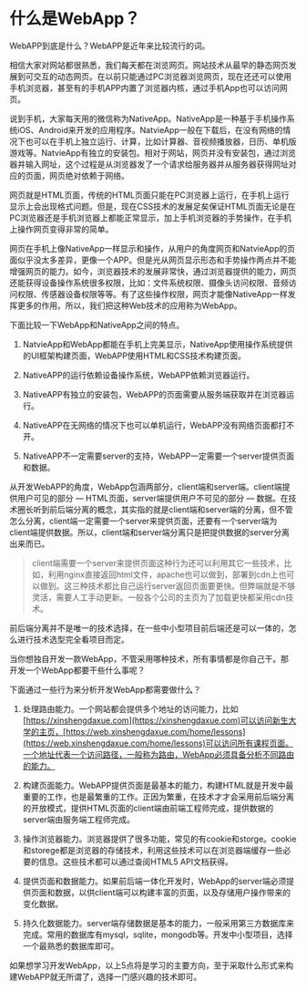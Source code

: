 # 什么是WebApp？

WebAPP到底是什么？WebAPP是近年来比较流行的词。

相信大家对网站都很熟悉，我们每天都在浏览网页。网站技术从最早的静态网页发展到可交互的动态网页。在以前只能通过PC浏览器浏览网页，现在还还可以使用手机浏览器，甚至有的手机APP内置了浏览器内核，通过手机App也可以访问网页。

说到手机，大家每天用的微信称为NativeApp。NativeApp是一种基于手机操作系统iOS、Android来开发的应用程序。NatvieApp一般在下载后，在没有网络的情况下也可以在手机上独立运行、计算，比如计算器、音视频播放器，日历、单机版游戏等。NatvieApp有独立的安装包。相对于网站，网页并没有安装包，通过浏览器并输入网址，这个过程是从浏览器发了一个请求给服务器并从服务器获得网址对应的页面，网页绝对依赖于网络。

网页就是HTML页面，传统的HTML页面只能在PC浏览器上运行，在手机上运行显示上会出现格式问题。但是，现在CSS技术的发展足矣保证HTML页面无论是在PC浏览器还是手机浏览器上都能正常显示，加上手机浏览器的手势操作，在手机上操作网页变得非常的简单。

网页在手机上像NativeApp一样显示和操作，从用户的角度网页和NatvieApp的页面似乎没太多差异，更像一个APP。但是光从网页显示形态和手势操作两点并不能增强网页的能力。如今，浏览器技术的发展非常快，通过浏览器提供的能力，网页还能获得设备操作系统很多权限，比如：文件系统权限、摄像头访问权限、音频访问权限、传感器设备权限等等。有了这些操作权限，网页才能像NativeApp一样发挥更多的作用。所以，我们把这种Web技术的应用称为WebApp。

下面比较一下WebApp和NativeApp之间的特点。

1. NatvieApp和WebApp都能在手机上完美显示，NativeApp使用操作系统提供的UI框架构建页面，WebAPP使用HTML和CSS技术构建页面。

2. NativeAPP的运行依赖设备操作系统，WebAPP依赖浏览器运行。

3. NativeAPP有独立的安装包，WebAPP的页面需要从服务端获取并在浏览器运行。

4. NativeAPP在无网络的情况下也可以单机运行，WebAPP没有网络页面都打不开。

5. NativeAPP不一定需要server的支持，WebAPP一定需要一个server提供页面和数据。

从开发WebAPP的角度，WebApp包涵两部分，client端和server端。client端提供用户可见的部分 — HTML页面，server端提供用户不可见的部分 — 数据。在技术圈长听到前后端分离的概念，其实指的就是client端和server端的分离，但不管怎么分离，client端一定需要一个server来提供页面，还要有一个server端为client端提供数据。所以，client端和server端分离只是把提供数据的server分离出来而已。

> client端需要一个server来提供页面这种行为还可以利用其它一些技术，比如，利用nginx直接返回html文件，apache也可以做到，部署到cdn上也可以做到。这三种技术都比自己运行server返回页面要更快。但弊端就是不够灵活，需要人工手动更新。一般各个公司的主页为了加载更快都采用cdn技术。

前后端分离并不是唯一的技术选择，在一些中小型项目前后端还是可以一体的，怎么进行技术选型完全看项目而定。

当你想独自开发一款WebApp，不管采用哪种技术，所有事情都是你自己干。那开发一个WebApp都要干些什么事呢？

下面通过一些行为来分析开发WebApp都需要做什么？

1. 处理路由能力。一个网站都会提供多个地址的访问能力，比如[https://xinshengdaxue.com](https://xinshengdaxue.com)可以访问新生大学的主页，[https://web.xinshengdaxue.com/home/lessons](https://web.xinshengdaxue.com/home/lessons)可以访问所有课程页面。一个地址代表一个访问路径，一般称为路由，WebApp必须具备分析不同路由的能力。

2. 构建页面能力。WebAPP提供页面是最基本的能力，构建HTML就是开发中最重要的工作，也是最繁重的工作。正因为繁重，在技术才才会采用前后端分离的开放模式，提供HTML页面的client端由前端工程师完成，提供数据的server端由服务端工程师完成。

3. 操作浏览器能力。浏览器提供了很多功能，常见的有cookie和storge。cookie和storege都是浏览器的存储技术，利用这些技术可以在浏览器端缓存一些必要的信息。这些技术都可以通过查阅HTML5 API文档获得。

4. 提供页面和数据能力。如果前后端一体化开发时，WebApp的server端必须提供页面和数据，以供client端可以构建丰富的页面，以及存储用户操作带来的变化数据。

5. 持久化数据能力。server端存储数据是基本的能力，一般采用第三方数据库来完成。常用的数据库有mysql，sqlite，mongodb等。开发中小型项目，选择一个最熟悉的数据库即可。

如果想学习开发WebApp，以上5点将是学习的主要方向，至于采取什么形式来构建WebAPP就无所谓了，选择一门感兴趣的技术即可。

